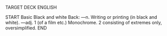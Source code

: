 TARGET DECK
ENGLISH

START
Basic
Black and white
Back: —n. Writing or printing (in black and white). —adj. 1 (of a film etc.) Monochrome. 2 consisting of extremes only, oversimplified.
END
